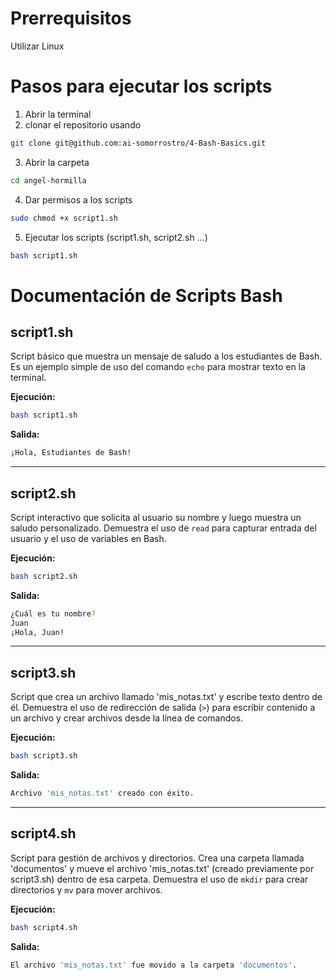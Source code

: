 # Prerrequisitos

Utilizar Linux

# Pasos para ejecutar los scripts

1. Abrir la terminal
2. clonar el repositorio usando 
```bash
git clone git@github.com:ai-somorrostro/4-Bash-Basics.git
```
3. Abrir la carpeta
```bash
cd angel-hormilla
```
4. Dar permisos a los scripts
```bash
sudo chmod +x script1.sh
```
5. Ejecutar los scripts (script1.sh, script2.sh ...)
```bash
bash script1.sh
```

# Documentación de Scripts Bash

## **script1.sh**
Script básico que muestra un mensaje de saludo a los estudiantes de Bash. Es un ejemplo simple de uso del comando `echo` para mostrar texto en la terminal.

**Ejecución:**
```bash
bash script1.sh
```

**Salida:**
```bash
¡Hola, Estudiantes de Bash!
```

---

## **script2.sh**
Script interactivo que solicita al usuario su nombre y luego muestra un saludo personalizado. Demuestra el uso de `read` para capturar entrada del usuario y el uso de variables en Bash.

**Ejecución:**
```bash
bash script2.sh
```

**Salida:**
```bash
¿Cuál es tu nombre?
Juan
¡Hola, Juan!
```

---

## **script3.sh**
Script que crea un archivo llamado 'mis_notas.txt' y escribe texto dentro de él. Demuestra el uso de redirección de salida (`>`) para escribir contenido a un archivo y crear archivos desde la línea de comandos.

**Ejecución:**
```bash
bash script3.sh
```

**Salida:**
```bash
Archivo 'mis_notas.txt' creado con éxito.
```

---

## **script4.sh**
Script para gestión de archivos y directorios. Crea una carpeta llamada 'documentos' y mueve el archivo 'mis_notas.txt' (creado previamente por script3.sh) dentro de esa carpeta. Demuestra el uso de `mkdir` para crear directorios y `mv` para mover archivos.

**Ejecución:**
```bash
bash script4.sh
```

**Salida:**
```bash
El archivo 'mis_notas.txt' fue movido a la carpeta 'documentos'.
```
